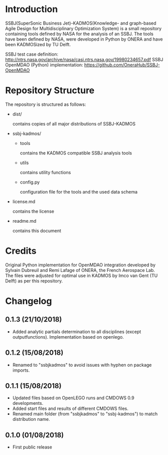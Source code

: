 Introduction
=============

SSBJ(SuperSonic Business Jet)-KADMOS(Knowledge- and graph-based Agile Design for Multidisciplinary Optimization System) is a small repository containing tools defined by NASA for the analysis of an SSBJ. The tools have been defined by NASA, were developed in Python by ONERA and have been KADMOSized by TU Delft.

SSBJ test case definition: http://ntrs.nasa.gov/archive/nasa/casi.ntrs.nasa.gov/19980234657.pdf
SSBJ OpenMDAO (Python) implementation: https://github.com/OneraHub/SSBJ-OpenMDAO


Repository Structure
====================

The repository is structured as follows:

- dist/

	 contains copies of all major distributions of SSBJ-KADMOS

- ssbj-kadmos/

     - tools
	  
		 contains the KADMOS compatible SSBJ analysis tools
	 
     - utils

         contains utility functions

     - config.py

         configuration file for the tools and the used data schema

- license.md

     contains the license

- readme.md

     contains this document


Credits
=======

Original Python implementation for OpenMDAO integration developed by Sylvain Dubreuil and Remi Lafage of ONERA, the French Aerospace Lab. The files were adjusted for optimal use in KADMOS by Imco van Gent (TU Delft) as per this repository.

Changelog
=========

## 0.1.3 (21/10/2018)

- Added analytic partials determination to all disciplines (except outputfunctions). Implementation based on openlego.

## 0.1.2 (15/08/2018)

- Renamed to "ssbjkadmos" to avoid issues with hyphen on package imports.

## 0.1.1 (15/08/2018)

- Updated files based on OpenLEGO runs and CMDOWS 0.9 developments.
- Added start files and results of different CMDOWS files.
- Renamed main folder (from "ssbjkadmos" to "ssbj-kadmos") to match distribution name.

## 0.1.0 (01/08/2018)

- First public release
